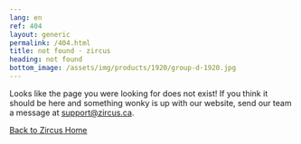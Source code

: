 ```yaml
---
lang: en
ref: 404
layout: generic
permalink: /404.html
title: not found · zircus
heading: not found
bottom_image: /assets/img/products/1920/group-d-1920.jpg
---
```


Looks like the page you were looking for does not exist! If you think it should
be here and something wonky is up with our website, send our team a message at
[support@zircus.ca](mailto:support@zircus.ca).

[Back to Zircus Home](/)
